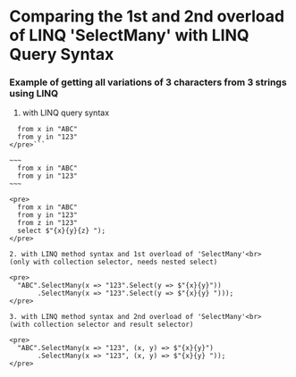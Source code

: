 # Comparing the 1st and 2nd overload of LINQ 'SelectMany' with LINQ Query Syntax

### Example of getting all variations of 3 characters from 3 strings using LINQ

1. with LINQ query syntax

```<pre>
  from x in "ABC"
  from y in "123"
</pre>```

~~~
  from x in "ABC"
  from y in "123"
~~~

<pre>
  from x in "ABC"
  from y in "123"
  from z in "123"
  select $"{x}{y}{z} ");
</pre>

2. with LINQ method syntax and 1st overload of 'SelectMany'<br>
(only with collection selector, needs nested select)

<pre>
  "ABC".SelectMany(x => "123".Select(y => $"{x}{y}"))
       .SelectMany(x => "123".Select(y => $"{x}{y} ")));
</pre>

3. with LINQ method syntax and 2nd overload of 'SelectMany'<br>
(with collection selector and result selector)

<pre>
  "ABC".SelectMany(x => "123", (x, y) => $"{x}{y}")
       .SelectMany(x => "123", (x, y) => $"{x}{y} "));
</pre>
